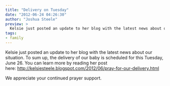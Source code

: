 ```yaml
---
title: "Delivery on Tuesday"
date: "2012-06-24 04:26:30"
author: "Joshua Steele"
preview: >
  Kelsie just posted an update to her blog with the latest news about our situation. To sum up, the delivery of our baby is scheduled for this Tuesday, June 26.
tags:
- family
---
```


Kelsie just posted an update to her blog with the latest news about our situation. To sum up, the delivery of our baby is scheduled for this Tuesday, June 26.  You can learn more by reading her post here: <a href="http://kelsiesteele.blogspot.com/2012/06/pray-for-our-delivery.html">http://kelsiesteele.blogspot.com/2012/06/pray-for-our-delivery.html</a>

We appreciate your continued prayer support.
